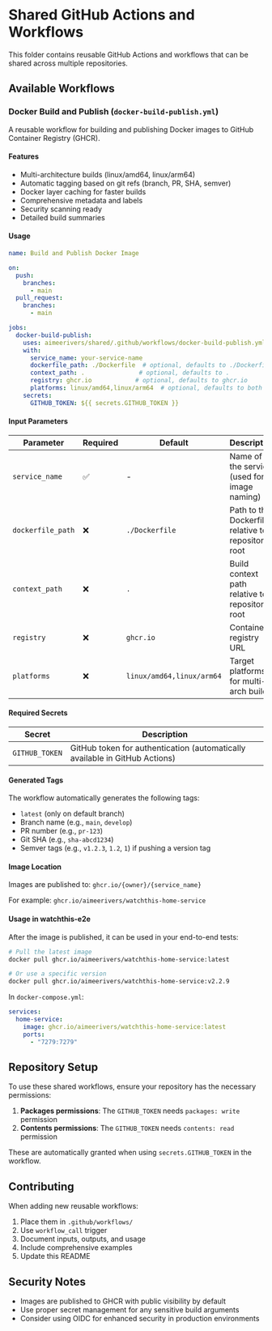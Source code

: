 # Shared GitHub Actions and Workflows

This folder contains reusable GitHub Actions and workflows that can be shared across multiple repositories.

## Available Workflows

### Docker Build and Publish (`docker-build-publish.yml`)

A reusable workflow for building and publishing Docker images to GitHub Container Registry (GHCR).

#### Features

- Multi-architecture builds (linux/amd64, linux/arm64)
- Automatic tagging based on git refs (branch, PR, SHA, semver)
- Docker layer caching for faster builds
- Comprehensive metadata and labels
- Security scanning ready
- Detailed build summaries

#### Usage

```yaml
name: Build and Publish Docker Image

on:
  push:
    branches:
      - main
  pull_request:
    branches:
      - main

jobs:
  docker-build-publish:
    uses: aimeerivers/shared/.github/workflows/docker-build-publish.yml@main
    with:
      service_name: your-service-name
      dockerfile_path: ./Dockerfile  # optional, defaults to ./Dockerfile
      context_path: .               # optional, defaults to .
      registry: ghcr.io            # optional, defaults to ghcr.io
      platforms: linux/amd64,linux/arm64  # optional, defaults to both
    secrets:
      GITHUB_TOKEN: ${{ secrets.GITHUB_TOKEN }}
```

#### Input Parameters

| Parameter | Required | Default | Description |
|-----------|----------|---------|-------------|
| `service_name` | ✅ | - | Name of the service (used for image naming) |
| `dockerfile_path` | ❌ | `./Dockerfile` | Path to the Dockerfile relative to repository root |
| `context_path` | ❌ | `.` | Build context path relative to repository root |
| `registry` | ❌ | `ghcr.io` | Container registry URL |
| `platforms` | ❌ | `linux/amd64,linux/arm64` | Target platforms for multi-arch builds |

#### Required Secrets

| Secret | Description |
|--------|-------------|
| `GITHUB_TOKEN` | GitHub token for authentication (automatically available in GitHub Actions) |

#### Generated Tags

The workflow automatically generates the following tags:

- `latest` (only on default branch)
- Branch name (e.g., `main`, `develop`)
- PR number (e.g., `pr-123`)
- Git SHA (e.g., `sha-abcd1234`)
- Semver tags (e.g., `v1.2.3`, `1.2`, `1`) if pushing a version tag

#### Image Location

Images are published to: `ghcr.io/{owner}/{service_name}`

For example: `ghcr.io/aimeerivers/watchthis-home-service`

#### Usage in watchthis-e2e

After the image is published, it can be used in your end-to-end tests:

```bash
# Pull the latest image
docker pull ghcr.io/aimeerivers/watchthis-home-service:latest

# Or use a specific version
docker pull ghcr.io/aimeerivers/watchthis-home-service:v2.2.9
```

In `docker-compose.yml`:

```yaml
services:
  home-service:
    image: ghcr.io/aimeerivers/watchthis-home-service:latest
    ports:
      - "7279:7279"
```

## Repository Setup

To use these shared workflows, ensure your repository has the necessary permissions:

1. **Packages permissions**: The `GITHUB_TOKEN` needs `packages: write` permission
2. **Contents permissions**: The `GITHUB_TOKEN` needs `contents: read` permission

These are automatically granted when using `secrets.GITHUB_TOKEN` in the workflow.

## Contributing

When adding new reusable workflows:

1. Place them in `.github/workflows/` 
2. Use `workflow_call` trigger
3. Document inputs, outputs, and usage
4. Include comprehensive examples
5. Update this README

## Security Notes

- Images are published to GHCR with public visibility by default
- Use proper secret management for any sensitive build arguments
- Consider using OIDC for enhanced security in production environments